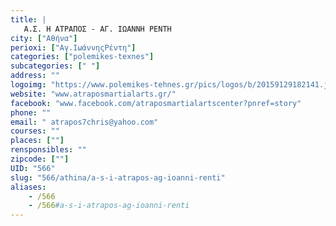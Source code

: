 ```yaml
---
title: |
   Α.Σ. Η ΑΤΡΑΠΟΣ - ΑΓ. ΙΩΑΝΝΗ ΡΕΝΤΗ
city: ["Αθήνα"]
perioxi: ["Αγ.ΙωάννηςΡέντη"]
categories: ["polemikes-texnes"]
subcategories: [" "]
address: ""
logoimg: "https://www.polemikes-tehnes.gr/pics/logos/b/20159129182141.jpg"
website: "www.atraposmartialarts.gr/"
facebook: "www.facebook.com/atraposmartialartscenter?pnref=story"
phone: ""
email: " atrapos7chris@yahoo.com"
courses: ""
places: [""]
rensponsibles: ""
zipcode: [""]
UID: "566"
slug: "566/athina/a-s-i-atrapos-ag-ioanni-renti"
aliases:
    - /566
    - /566#a-s-i-atrapos-ag-ioanni-renti
---
```


